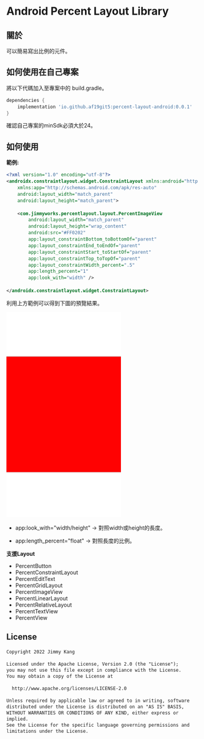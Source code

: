 # Android Percent Layout Library

## 關於

可以簡易寫出比例的元件。

## 如何使用在自己專案

將以下代碼加入至專案中的 build.gradle。

```groovy
dependencies {
    implementation 'io.github.af19git5:percent-layout-android:0.0.1'
}
```

確認自己專案的minSdk必須大於24。

## 如何使用

**範例:**

```xml
<?xml version="1.0" encoding="utf-8"?>
<androidx.constraintlayout.widget.ConstraintLayout xmlns:android="http://schemas.android.com/apk/res/android"
	xmlns:app="http://schemas.android.com/apk/res-auto"
	android:layout_width="match_parent"
	android:layout_height="match_parent">

	<com.jimmyworks.percentlayout.layout.PercentImageView
		android:layout_width="match_parent"
		android:layout_height="wrap_content"
		android:src="#FF0202"
		app:layout_constraintBottom_toBottomOf="parent"
		app:layout_constraintEnd_toEndOf="parent"
		app:layout_constraintStart_toStartOf="parent"
		app:layout_constraintTop_toTopOf="parent"
		app:layout_constraintWidth_percent=".5"
		app:length_percent="1"
		app:look_with="width" />

</androidx.constraintlayout.widget.ConstraintLayout>
```

利用上方範例可以得到下圖的預覽結果。

<img src="images/example.png" alt="example" width="300" />

* app:look_with="width/height" -> 對照width或height的長度。

* app:length_percent="float" ->  對照長度的比例。

**支援Layout**

* PercentButton
* PercentConstraintLayout
* PercentEditText
* PercentGridLayout
* PercentImageView
* PercentLinearLayout
* PercentRelativeLayout
* PercentTextView
* PercentView

## License

```
Copyright 2022 Jimmy Kang

Licensed under the Apache License, Version 2.0 (the "License");
you may not use this file except in compliance with the License.
You may obtain a copy of the License at

  http://www.apache.org/licenses/LICENSE-2.0

Unless required by applicable law or agreed to in writing, software
distributed under the License is distributed on an "AS IS" BASIS,
WITHOUT WARRANTIES OR CONDITIONS OF ANY KIND, either express or implied.
See the License for the specific language governing permissions and
limitations under the License.
```

